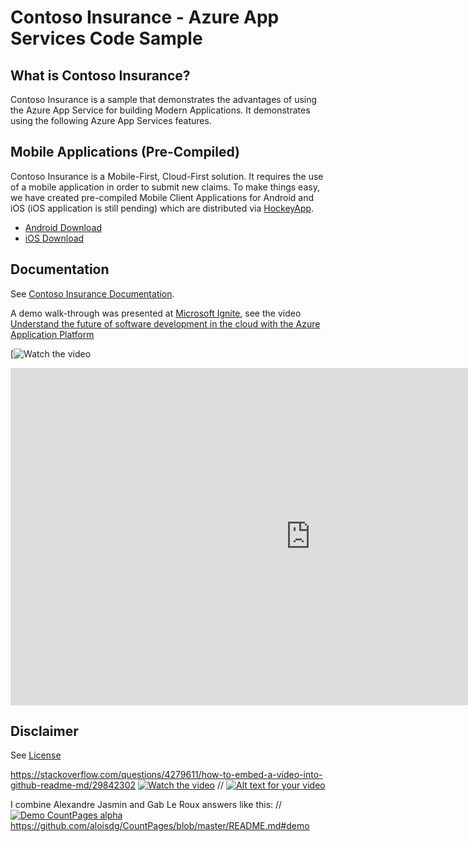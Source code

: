 # Contoso Insurance - Azure App Services Code Sample

## What is Contoso Insurance?

Contoso Insurance is a sample that demonstrates the advantages of using the Azure App Service for building Modern Applications.  It demonstrates using the following Azure App Services features.

## Mobile Applications (Pre-Compiled)

Contoso Insurance is a Mobile-First, Cloud-First solution. It requires the use of a mobile application in order to submit new claims. To make things easy, we have created pre-compiled Mobile Client Applications for Android and iOS (iOS application is still pending) which are distributed via [HockeyApp](http://www.hockeyapp.net).

* [Android Download](https://rink.hockeyapp.net/apps/d561032d215f4fd3a857f2ca4dd11146)
* [iOS Download](https://rink.hockeyapp.net/apps/d45d0d8c842443a98850e39975882d7d)

## Documentation

See [Contoso Insurance Documentation](https://azure-samples.github.io/ContosoInsurance).

A demo walk-through was presented at [Microsoft Ignite](https://ignite.microsoft.com), see the video [Understand the future of software development in the cloud with the Azure Application Platform](https://channel9.msdn.com/Events/Ignite/2016/BRK2085-TS)

[![Watch the video](https://channel9.msdn.com/Events/Ignite/2016/BRK2085-TS)

<iframe src="https://channel9.msdn.com/Events/Ignite/2016/BRK2085-TS/player" width="960" height="540" allowFullScreen frameBorder="0"></iframe>

## Disclaimer

See [License](LICENSE.txt)

https://stackoverflow.com/questions/4279611/how-to-embed-a-video-into-github-readme-md/29842302 
[![Watch the video](https://raw.github.com/GabLeRoux/WebMole/master/ressources/WebMole_Youtube_Video.png)](http://youtu.be/vt5fpE0bzSY) 
// [![Alt text for your video](https://img.youtube.com/vi/T-D1KVIuvjA/0.jpg)](http://www.youtube.com/watch?v=T-D1KVIuvjA)

I combine Alexandre Jasmin and Gab Le Roux answers like this:
// [![Demo CountPages alpha](https://share.gifyoutube.com/KzB6Gb.gif)](https://www.youtube.com/watch?v=ek1j272iAmc)
https://github.com/aloisdg/CountPages/blob/master/README.md#demo

